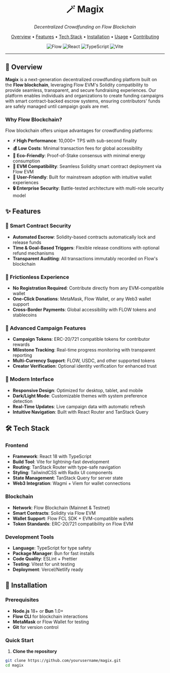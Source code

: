 <div align="center">
  <h1>🪄 Magix</h1>
  <p><em>Decentralized Crowdfunding on Flow Blockchain</em></p>

  <p>
    <a href="#overview">Overview</a> •
    <a href="#features">Features</a> •
    <a href="#tech-stack">Tech Stack</a> •
    <a href="#installation">Installation</a> •
    <a href="#usage">Usage</a> •
    <a href="#contributing">Contributing</a>
  </p>

  <p>
    <img src="https://img.shields.io/badge/Flow-00EF8B?style=for-the-badge&logo=flow&logoColor=white" alt="Flow" />
    <img src="https://img.shields.io/badge/React-61DAFB?style=for-the-badge&logo=react&logoColor=black" alt="React" />
    <img src="https://img.shields.io/badge/TypeScript-3178C6?style=for-the-badge&logo=typescript&logoColor=white" alt="TypeScript" />
    <img src="https://img.shields.io/badge/Vite-646CFF?style=for-the-badge&logo=vite&logoColor=white" alt="Vite" />
  </p>
</div>

---

## 🌊 Overview

**Magix** is a next-generation decentralized crowdfunding platform built on the **Flow blockchain**, leveraging Flow EVM's Solidity compatibility to provide seamless, transparent, and secure fundraising experiences. Our platform enables individuals and organizations to create funding campaigns with smart contract-backed escrow systems, ensuring contributors' funds are safely managed until campaign goals are met.

### Why Flow Blockchain?

Flow blockchain offers unique advantages for crowdfunding platforms:

- **⚡ High Performance**: 10,000+ TPS with sub-second finality
- **💰 Low Costs**: Minimal transaction fees for global accessibility
- **🌱 Eco-Friendly**: Proof-of-Stake consensus with minimal energy consumption
- **🔗 EVM Compatibility**: Seamless Solidity smart contract deployment via Flow EVM
- **👥 User-Friendly**: Built for mainstream adoption with intuitive wallet experiences
- **🔒 Enterprise Security**: Battle-tested architecture with multi-role security model

## ✨ Features

### 🔐 Smart Contract Security
- **Automated Escrow**: Solidity-based contracts automatically lock and release funds
- **Time & Goal-Based Triggers**: Flexible release conditions with optional refund mechanisms
- **Transparent Auditing**: All transactions immutably recorded on Flow's blockchain

### 🚀 Frictionless Experience
- **No Registration Required**: Contribute directly from any EVM-compatible wallet
- **One-Click Donations**: MetaMask, Flow Wallet, or any Web3 wallet support
- **Cross-Border Payments**: Global accessibility with FLOW tokens and stablecoins

### 🎯 Advanced Campaign Features
- **Campaign Tokens**: ERC-20/721 compatible tokens for contributor rewards
- **Milestone Tracking**: Real-time progress monitoring with transparent reporting
- **Multi-Currency Support**: FLOW, USDC, and other supported tokens
- **Creator Verification**: Optional identity verification for enhanced trust

### 🎨 Modern Interface
- **Responsive Design**: Optimized for desktop, tablet, and mobile
- **Dark/Light Mode**: Customizable themes with system preference detection
- **Real-Time Updates**: Live campaign data with automatic refresh
- **Intuitive Navigation**: Built with React Router and TanStack Query

## 🛠 Tech Stack

### Frontend
- **Framework**: React 18 with TypeScript
- **Build Tool**: Vite for lightning-fast development
- **Routing**: TanStack Router with type-safe navigation
- **Styling**: TailwindCSS with Radix UI components
- **State Management**: TanStack Query for server state
- **Web3 Integration**: Wagmi + Viem for wallet connections

### Blockchain
- **Network**: Flow Blockchain (Mainnet & Testnet)
- **Smart Contracts**: Solidity via Flow EVM
- **Wallet Support**: Flow FCL SDK + EVM-compatible wallets
- **Token Standards**: ERC-20/721 compatibility on Flow EVM

### Development Tools
- **Language**: TypeScript for type safety
- **Package Manager**: Bun for fast installs
- **Code Quality**: ESLint + Prettier
- **Testing**: Vitest for unit testing
- **Deployment**: Vercel/Netlify ready

## 🚀 Installation

### Prerequisites

- **Node.js** 18+ or **Bun** 1.0+
- **Flow CLI** for blockchain interactions
- **MetaMask** or Flow Wallet for testing
- **Git** for version control

### Quick Start

1. **Clone the repository**
```bash
git clone https://github.com/yourusername/magix.git
cd magix
